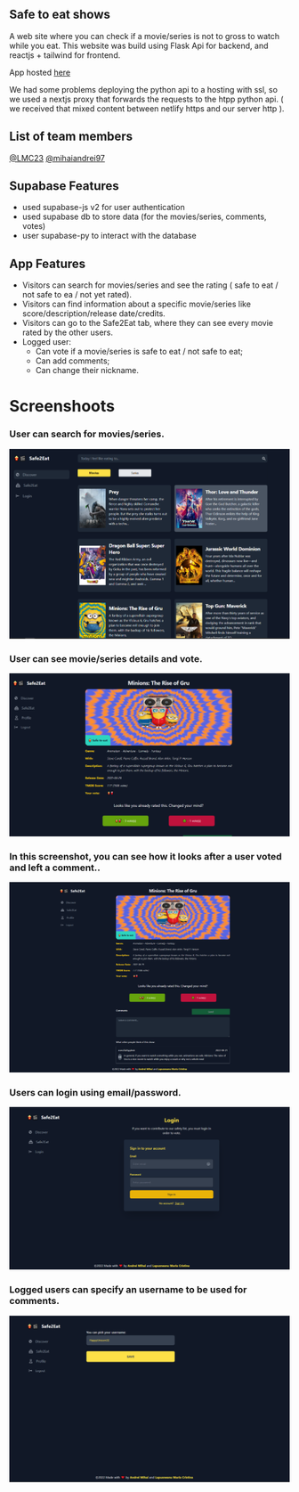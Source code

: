 ## Safe to eat shows

A web site where you can check if a movie/series is not to gross to watch while you eat. This website was build using Flask Api for backend, and reactjs + tailwind for frontend.

App hosted [here](https://safe2eat.netlify.app/)

We had some problems deploying the python api to a hosting with ssl, so we used a nextjs proxy that forwards the requests to the htpp python api. ( we received that mixed content between netlify https and our server http ).

## List of team members

[@LMC23](https://twitter.com/CristinaLapusn2)
[@mihaiandrei97](https://twitter.com/MihaiAdrianAnd1)

## Supabase Features

- used supabase-js v2 for user authentication
- used supabase db to store data (for the movies/series, comments, votes)
- user supabase-py to interact with the database

## App Features

- Visitors can search for movies/series and see the rating ( safe to eat / not safe to ea / not yet rated).
- Visitors can find information about a specific movie/series like score/description/release date/credits.
- Visitors can go to the Safe2Eat tab, where they can see every movie rated by the other users.
- Logged user:
  - Can vote if a movie/series is safe to eat / not safe to eat;
  - Can add comments;
  - Can change their nickname.

# Screenshoots

### User can search for movies/series.

![Search Movie or Series](/screenshots/search-movie-or-series.PNG "search movie or series")

### User can see movie/series details and vote.

![Movie details](/screenshots/movie-details.PNG "movie details")

### In this screenshot, you can see how it looks after a user voted and left a comment..

![Add comments](/screenshots/comments-section.PNG "add comments")

### Users can login using email/password.

![Login](/screenshots/login.PNG "login")

### Logged users can specify an username to be used for comments.

![Contact](/screenshots/profile.PNG "contact")
